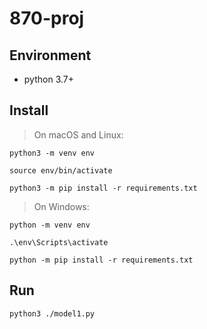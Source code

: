 # 870-proj

## Environment

- python 3.7+


## Install

> On macOS and Linux:

```
python3 -m venv env

source env/bin/activate

python3 -m pip install -r requirements.txt
```

> On Windows:

```
python -m venv env

.\env\Scripts\activate

python -m pip install -r requirements.txt
```

## Run
```
python3 ./model1.py
```